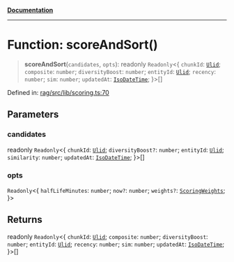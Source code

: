 [**Documentation**](../../../README.md)

***

# Function: scoreAndSort()

> **scoreAndSort**(`candidates`, `opts`): readonly `Readonly`\<\{ `chunkId`: [`Ulid`](../type-aliases/Ulid.md); `composite`: `number`; `diversityBoost`: `number`; `entityId`: [`Ulid`](../type-aliases/Ulid.md); `recency`: `number`; `sim`: `number`; `updatedAt`: [`IsoDateTime`](../type-aliases/IsoDateTime.md); \}\>[]

Defined in: [rag/src/lib/scoring.ts:70](https://github.com/ceponatia/roler/blob/3285898e6e20febeb11523af0dddefd8f892e902/packages/rag/src/lib/scoring.ts#L70)

## Parameters

### candidates

readonly `Readonly`\<\{ `chunkId`: [`Ulid`](../type-aliases/Ulid.md); `diversityBoost?`: `number`; `entityId`: [`Ulid`](../type-aliases/Ulid.md); `similarity`: `number`; `updatedAt`: [`IsoDateTime`](../type-aliases/IsoDateTime.md); \}\>[]

### opts

`Readonly`\<\{ `halfLifeMinutes`: `number`; `now?`: `number`; `weights?`: [`ScoringWeights`](../type-aliases/ScoringWeights.md); \}\>

## Returns

readonly `Readonly`\<\{ `chunkId`: [`Ulid`](../type-aliases/Ulid.md); `composite`: `number`; `diversityBoost`: `number`; `entityId`: [`Ulid`](../type-aliases/Ulid.md); `recency`: `number`; `sim`: `number`; `updatedAt`: [`IsoDateTime`](../type-aliases/IsoDateTime.md); \}\>[]
